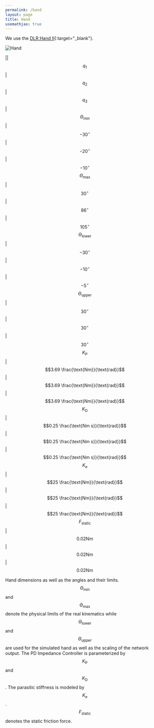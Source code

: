 ```yaml
---
permalink: /hand
layout: page
title: Hand
usemathjax: true
---
```


We use the [DLR Hand II](https://www.dlr.de/rm/en/Portaldata/52/Resources/Roboter_und_Systeme/Hand/icra2001next.pdf){:target="_blank"}.

![Hand](./assets/imgs/hand/hand_size_small.png)

||$$q_1$$|$$q_2$$|$$q_3$$|
$$\Theta_{\text{min}}$$|$$-30^{\circ}$$|$$-20^{\circ}$$|$$-10^{\circ}$$
$$\Theta_{\text{max}}$$|$$30^{\circ}$$|$$86^{\circ}$$|$$105^{\circ}$$
$$\Theta_{\text{lower}}$$|$$-30^{\circ}$$|$$-10^{\circ}$$|$$-5^{\circ}$$
$$\Theta_{\text{upper}}$$|$$30^{\circ}$$|$$30^{\circ}$$|$$30^{\circ}$$
$$K_\text{P}$$|$$3.69 \frac{\text{Nm}}{\text{rad}}$$|$$3.69 \frac{\text{Nm}}{\text{rad}}$$|$$3.69 \frac{\text{Nm}}{\text{rad}}$$
$$K_\text{D}$$|$$0.25 \frac{\text{Nm s}}{\text{rad}}$$|$$0.25 \frac{\text{Nm s}}{\text{rad}}$$|$$0.25 \frac{\text{Nm s}}{\text{rad}}$$
$$K_\text{e}$$|$$25 \frac{\text{Nm}}{\text{rad}}$$|$$25 \frac{\text{Nm}}{\text{rad}}$$|$$25 \frac{\text{Nm}}{\text{rad}}$$
$$F_\text{static}$$|$$0.02\text{Nm}$$|$$0.02\text{Nm}$$|$$0.02\text{Nm}$$

Hand dimensions as well as the angles and their limits. $$\Theta_{\text{min}}$$ and $$\Theta_{\text{max}}$$ denote the physical limits of the real kinematics while $$\Theta_{\text{lower}}$$ and $$\Theta_{\text{upper}}$$ are used for the simulated hand as well as the scaling of the network output. The PD Impedance Controller is parameterized by $$K_{\text{P}}$$ and $$K_{\text{D}}$$. The parasitic stiffness is modeled by $$K_{\text{e}}$$. $$F_{\text{static}}$$ denotes the static friction force.

